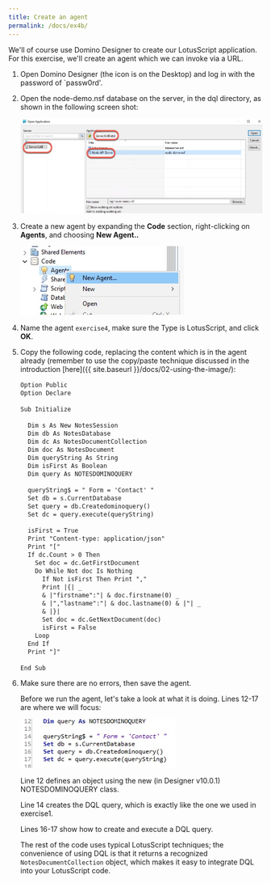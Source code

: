 ```yaml
---
title: Create an agent
permalink: /docs/ex4b/
---
```


We'll of course use Domino Designer to create our LotusScript application. For this exercise, we'll create an agent which we can invoke via a URL.

1. Open Domino Designer (the icon is on the Desktop) and log in with the password of `passw0rd'.

1. Open the node-demo.nsf database on the server, in the dql directory, as shown in the following screen shot:

    ![](../images/ex4b/open-db.jpg)

1. Create a new agent by expanding the **Code** section, right-clicking on **Agents**, and choosing **New Agent..**

    ![](../images/ex4b/new-agent.jpg)

1. Name the agent `exercise4`, make sure the Type is LotusScript, and click **OK**.

1. Copy the following code, replacing the content which is in the agent already (remember to use the copy/paste technique discussed in the introduction [here]({{ site.baseurl }}/docs/02-using-the-image/):

    ```
    Option Public
    Option Declare

    Sub Initialize
      
      Dim s As New NotesSession  
      Dim db As NotesDatabase  
      Dim dc As NotesDocumentCollection  
      Dim doc As NotesDocument
      Dim queryString As String
      Dim isFirst As Boolean
      Dim query As NOTESDOMINOQUERY
      
      queryString$ = " Form = 'Contact' "
      Set db = s.CurrentDatabase
      Set query = db.Createdominoquery()
      Set dc = query.execute(queryString)

      isFirst = True
      Print "Content-type: application/json"
      Print "["
      If dc.Count > 0 Then
        Set doc = dc.GetFirstDocument
        Do While Not doc Is Nothing
          If Not isFirst Then Print ","
          Print |{| _
          & |"firstname":"| & doc.firstname(0) _
          & |","lastname":"| & doc.lastname(0) & |"| _
          & |}| 
          Set doc = dc.GetNextDocument(doc)
          isFirst = False
        Loop
      End If
      Print "]"
      
    End Sub
    ```

1. Make sure there are no errors, then save the agent.

    Before we run the agent, let's take a look at what it is doing. Lines 12-17 are where we will focus:

    ![](../images/ex4b/code-details.jpg)

    Line 12 defines an object using the new (in Designer v10.0.1) NOTESDOMINOQUERY class.
    
    Line 14 creates the DQL query, which is exactly like the one we used in exercise1.

    Lines 16-17 show how to create and execute a DQL query.

    The rest of the code uses typical LotusScript techniques; the convenience of using DQL is that it returns a recognized `NotesDocumentCollection` object, which makes it easy to integrate DQL into your LotusScript code.
